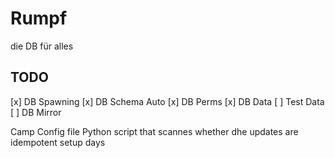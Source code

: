# Rumpf

die DB für alles

## TODO

[x] DB Spawning
[x] DB Schema Auto
[x] DB Perms
[x] DB Data
[ ] Test Data
[ ] DB Mirror

Camp Config file
Python script that scannes whether dhe updates are idempotent
setup days